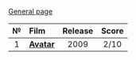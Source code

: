 [General page](../../)

|№|Film|Release|Score|
|:---:|:---|:---:|:---:|
|1|**[Avatar](https://www.imdb.com/title/tt0499549/)**|2009|2/10|
